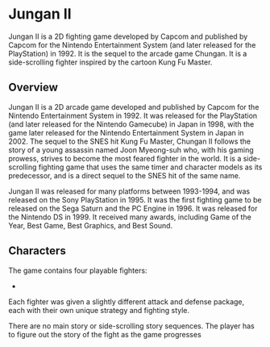 # Jungan II

Jungan II is a 2D fighting game developed by Capcom and published by Capcom for the Nintendo Entertainment System (and later released for the PlayStation) in 1992. It is the sequel to the arcade game Chungan. It is a side-scrolling fighter inspired by the cartoon Kung Fu Master.

## Overview

Jungan II is a 2D arcade game developed and published by Capcom for the Nintendo Entertainment System in 1992. It was released for the PlayStation (and later released for the Nintendo Gamecube) in Japan in 1998, with the game later released for the Nintendo Entertainment System in Japan in 2002. The sequel to the SNES hit Kung Fu Master, Chungan II follows the story of a young assassin named Joon Myeong-suh who, with his gaming prowess, strives to become the most feared fighter in the world. It is a side-scrolling fighting game that uses the same timer and character models as its predecessor, and is a direct sequel to the SNES hit of the same name.

Jungan II was released for many platforms between 1993-1994, and was released on the Sony PlayStation in 1995. It was the first fighting game to be released on the Sega Saturn and the PC Engine in 1996. It was released for the Nintendo DS in 1999. It received many awards, including Game of the Year, Best Game, Best Graphics, and Best Sound.

## Characters

The game contains four playable fighters:

*                                                                          
                                                               

Each fighter was given a slightly different attack and defense package, each with their own unique strategy and fighting style.

There are no main story or side-scrolling story sequences. The player has to figure out the story of the fight as the game progresses